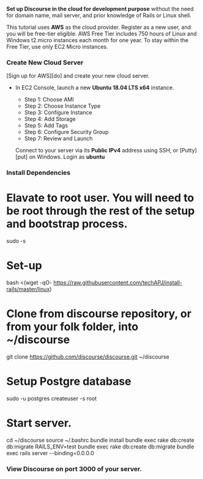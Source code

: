 **Set up Discourse in the cloud for development purpose** without the need for domain name, mail server, and prior knowledge of Rails or Linux shell.

This tutorial uses **AWS** as the cloud provider. Register as a new user, and you will be free-tier eligible. AWS Free Tier includes 750 hours of Linux and Windows t2.micro instances each month for one year. To stay within the Free Tier, use only EC2 Micro instances.

### Create New Cloud Server
[Sign up for AWS][do] and create your new cloud server.
- In EC2 Console, launch a new **Ubuntu 18.04 LTS x64** instance.
  * Step 1: Choose AMI
  * Step 2: Choose Instance Type
  * Step 3: Configure Instance
  * Step 4: Add Storage
  * Step 5: Add Tags
  * Step 6: Configure Security Group
  * Step 7: Review and Launch
  
  Connect to your server via its **Public IPv4** address using SSH, or [Putty][put] on Windows.
  Login as **ubuntu**
  
### Install Dependencies
# Elavate to root user. You will need to be root through the rest of the setup and bootstrap process.
sudo -s

# Set-up
bash <(wget -qO- https://raw.githubusercontent.com/techAPJ/install-rails/master/linux)

# Clone from discourse repository, or from your folk folder, into ~/discourse
git clone https://github.com/discourse/discourse.git ~/discourse

# Setup Postgre database
sudo -u postgres createuser -s root

# Start server.
cd ~/discourse
source ~/.bashrc
bundle install
bundle exec rake db:create db:migrate
RAILS_ENV=test bundle exec rake db:create db:migrate
bundle exec rails server --binding=0.0.0.0

### View Discourse on port 3000 of your server.
  
